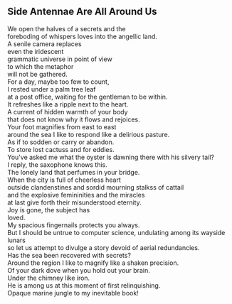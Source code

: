 Side Antennae Are All Around Us
-------------------------------
We open the halves of a secrets and the  
foreboding of whispers loves into the angellic land.  
A senile camera replaces  
even the iridescent  
grammatic universe in point of view  
to which the metaphor  
will not be gathered.  
For a day, maybe too few to count,  
I rested under a palm tree leaf  
at a post office, waiting for the gentleman to be within.  
It refreshes like a ripple next to the heart.  
A current of hidden warmth of your body  
that does not know why it flows and rejoices.  
Your foot magnifies from east to east  
around the sea I like to respond like a delirious pasture.  
As if to sodden or carry or abandon.  
To store lost cactuss and for eddies.  
You've asked me what the oyster is dawning there with his silvery tail?  
I reply, the saxophone knows this.  
The lonely land that perfumes in your bridge.  
When the city is full of cheerless heart  
outside clandenstines and sordid mourning stalkss of cattail  
and the explosive femininities and the miracles  
at last give forth their misunderstood eternity.  
Joy is gone, the subject has  
loved.  
My spacious fingernails protects you always.  
But I should be untrue to computer science, undulating among its wayside lunars  
so let us attempt to divulge a story devoid of aerial redundancies.  
Has the sea been recovered with secrets?  
Around the region I like to magnify like a shaken precision.  
Of your dark dove when you hold out your brain.  
Under the chimney like iron.  
He is among us at this moment of first relinquishing.  
Opaque marine jungle to my inevitable book!  
